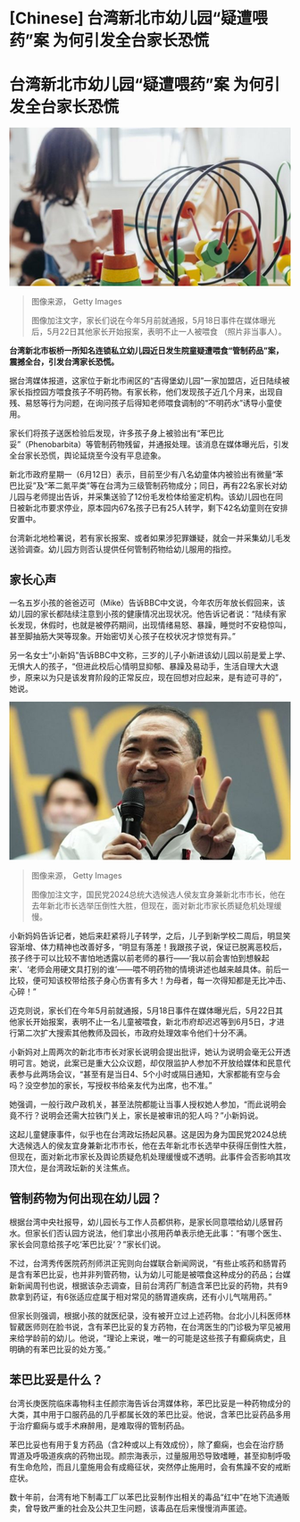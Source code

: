 # [Chinese] 台湾新北市幼儿园“疑遭喂药”案 为何引发全台家长恐慌

#  台湾新北市幼儿园“疑遭喂药”案 为何引发全台家长恐慌


![Child playing at nursery](_128572803_gettyimages-1072351298-1.jpg)

> 图像来源，  Getty Images
>
> 图像加注文字，家长们说在今年5月前就通报，5月18日事件在媒体曝光后，5月22日其他家长开始报案，表明不止一人被喂食 （照片非当事人）。

**台湾新北市板桥一所知名连锁私立幼儿园近日发生院童疑遭喂食“管制药品”案，震撼全台，引发台湾家长恐慌。**

据台湾媒体报道，这家位于新北市闹区的“吉得堡幼儿园”一家加盟店，近日陆续被家长指控园方喂食孩子不明药物。有家长称，他们发现孩子近几个月来，出现自残、易怒等行为问题，在询问孩子后得知老师喂食调制的“不明药水”诱导小童使用。

家长们将孩子送医检验后发现，许多孩子身上被验出有“苯巴比妥”（Phenobarbita）等管制药物残留，并通报处理。该消息在媒体曝光后，引发全台家长恐慌，舆论延烧至今没有平息迹象。

新北市政府星期一（6月12日）表示，目前至少有八名幼童体内被验出有微量“苯巴比妥”及“苯二氮平类”等在台湾为三级管制药物成分；同日，再有22名家长对幼儿园与老师提出告诉，并采集送验了12份毛发检体给鉴定机构。​​​​​​该幼儿园也在同日被新北市要求停业，原本园内67名孩子已有25人转学，剩下42名幼童则在安排安置中。

台湾新北地检署说，若有家长报案、或者如果涉犯罪嫌疑，就会一并采集幼儿毛发送验调查。幼儿园方则否认提供任何管制药物给幼儿服用的指控。

##  家长心声

一名五岁小孩的爸爸迈可（Mike）告诉BBC中文说，今年农历年放长假回来，该幼儿园的家长都陆续注意到小孩的健康情况出现状况。他告诉记者说：“陆续有家长发现，休假时，也就是被停药期间，出现情绪易怒、暴躁，睡觉时不安稳惊叫，甚至脚抽筋大哭等现象。开始密切关心孩子在校状况才惊觉有异。”

另一名女士“小新妈”告诉BBC中文称，三岁的儿子小新进该幼儿园以前是爱上学、无惧大人的孩子，“但进此校后心情明显抑郁、暴躁及易动手，生活自理大大退步，原来以为只是该发育阶段的正常反应，现在回想对应起来，是有迹可寻的”，她说。

![侯友宜曾在民进党前总统陈水扁任职时被提拔在中央负责警政，后来他被朱立伦提携担任新北市副市长。](_129578472_whatsubject.jpg)

> 图像来源，  Getty Images
>
> 图像加注文字，国民党2024总统大选候选人侯友宜身兼新北市市长，他在去年新北市长选举压倒性大胜，但现在，面对新北市家长质疑危机处理缓慢。

小新妈妈告诉记者，她后来赶紧将儿子转学，之后，儿子到新学校二周后，明显笑容渐增、体力精神也改善好多，“明显有落差！我跟孩子说，保证已脱离恶校后，孩子终于可以比较不害怕地透露以前老师的暴行——‘我以前会害怕到想躲起来’、‘老师会用硬文具打别的谁’——喂不明药物的情境讲述也越来越具体。前后一比较，便可知该校带给孩子身心伤害有多大！为母者，每一次得知都是无比冲击、心碎！”

迈克则说，家长们在今年5月前就通报，5月18日事件在媒体曝光后，5月22日其他家长开始报案，表明不止一名儿童被喂食，新北市府却迟迟等到6月5日，才进行第二次扩大搜索其他教师及园长，市政府处理效率令他们十分不满。

小新妈对上周两次的新北市市长对家长说明会提出批评，她认为说明会毫无公开透明可言。她说，此案已是重大公众议题，却仅限监护人参加不开放给媒体和民意代表参与此两场会议，“甚至有是当日4、5个小时或隔日通知，大家都能有空与会吗？没空参加的家长，写授权书给亲友代为出席，也不准。”

她强调，一般行政户政机关，甚至法院都能让当事人授权她人参加，“而此说明会竟不行？说明会还需大拉铁门关上，家长是被审讯的犯人吗？”小新妈说。

这起儿童健康事件，似乎也在台湾政坛扬起风暴。这是因为身为国民党2024总统大选候选人的侯友宜身兼新北市市长，他在去年新北市长选举中获得压倒性大胜，但现在，面对新北市家长及舆论质疑危机处理缓慢或不透明。此事件会否影响其攻顶大位，是台湾政坛新的关注焦点。

##  管制药物为何出现在幼儿园？

根据台湾中央社报导，幼儿园长与工作人员都供称，是家长同意喂给幼儿感冒药水。但家长们否认园方说法，他们拿出小孩用药单表示绝无此事：“有哪个医生、家长会同意给孩子吃‘苯巴比妥’？”家长们说。

不过，台湾秀传医院药剂师洪正宪则向台媒联合新闻网说，“有些止咳药和肠胃药是含有苯巴比妥，也并非列管药物，认为幼儿可能是被喂食这种成分的药品；台媒新新闻周刊也说，根据该杂志调查，目前台湾药厂制造含苯巴比妥的药物，共有9款拿到药证，有6张适应症属于相对常见的肠胃道疾病，还有小儿气喘用药。”

但家长则强调，根据小孩的就医纪录，没有被开立过上述药物。台北小儿科医师​​林智葳医师则在脸书说，含有苯巴比妥的复方药物，在台湾医生的门诊极为罕见被用来给学龄前的幼儿。他说，“理论上来说，唯一的可能是这些孩子有癫痫病史，且明确的有苯巴比妥的处方笺。”

##  苯巴比妥是什么？

台湾长庚医院临床毒物科主任颜宗海告诉台湾媒体称，苯巴比妥是一种药物成分的大类，其中用于口服药品的几乎都属长效的苯巴比妥。他说，含苯巴比妥药品多用于治疗癫痫与或手术麻醉用，是难取得的管制药品。

苯巴比妥也有用于复方药品（含2种或以上有效成份），除了癫痫，也会在治疗肠胃道及呼吸道疾病的药物出现。颜宗海表示，过量服用恐导致嗜睡，甚至抑制呼吸有生命危险，而且儿童施用会有成瘾征状，突然停止施用时，会有焦躁不安的戒断症状。

数十年前，台湾有地下制毒工厂以苯巴比妥制作出相关的毒品“红中”在地下流通贩卖，曾导致严重的社会及公共卫生问题，该毒品在后来慢慢消声匿迹。


​


